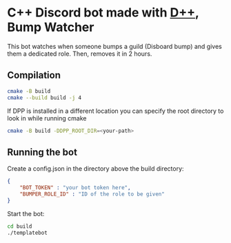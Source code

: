 # C++ Discord bot made with [D++](https://dpp.dev), Bump Watcher 

This bot watches when someone bumps a guild (Disboard bump) and gives them a dedicated role. Then, removes it in 2 hours.

## Compilation

```bash
cmake -B build
cmake --build build -j 4
```

If DPP is installed in a different location you can specify the root directory to look in while running cmake 

```bash
cmake -B build -DDPP_ROOT_DIR=<your-path>
```

## Running the bot

Create a config.json in the directory above the build directory:

```json
{
    "BOT_TOKEN" : "your bot token here",
    "BUMPER_ROLE_ID" : "ID of the role to be given" 
}
```

Start the bot:
```bash
cd build
./templatebot
```